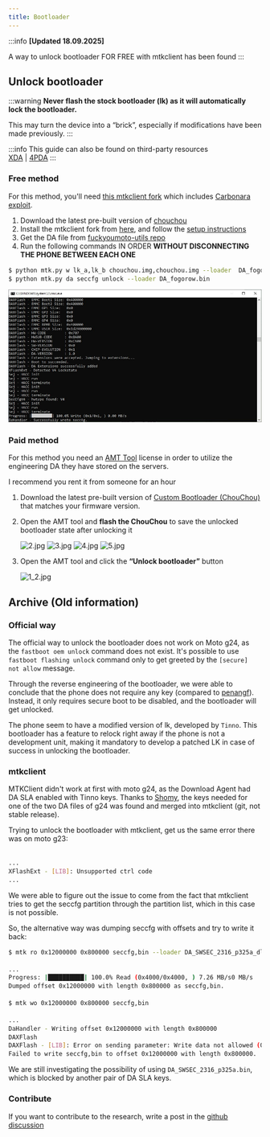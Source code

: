 ```yaml
---
title: Bootloader
---
```


:::info 
**[Updated 18.09.2025]** 

A way to unlock bootloader FOR FREE with mtkclient has been found
:::

## Unlock bootloader
:::warning
**Never flash the stock bootloader (lk) as it will automatically lock the bootloader.**

This may turn the device into a “brick”, especially if modifications have been made previously.
:::

:::info
This guide can also be found on third-party resources<br />
[XDA](https://xdaforums.com/t/moto-g24-g24-power-fogorow-bootloader-unlock.4721213/) | [4PDA](https://4pda.to/forum/index.php?showtopic=1087420&view=findpost&p=135493823)
:::

### Free method
For this method, you'll need [this mtkclient fork](https://github.com/shomykohai/mtkclient/archive/refs/heads/main.zip) which includes [Carbonara exploit](https://shomy.is-a.dev/penumbra/Mediatek/Exploits/Carbonara).

1. Download the latest pre-built version of [chouchou](../modding/custom-bootloader.mdx)
2. Install the mtkclient fork from [here](https://github.com/shomykohai/mtkclient/archive/refs/heads/main.zip), and follow the [setup instructions](https://github.com/bkerler/mtkclient?tab=readme-ov-file#install)
3. Get the DA file from [fuckyoumoto-utils repo](https://github.com/fuckyoumoto/fuckyoumoto-utils/blob/main/sources/fogorow/DA_fogorow.bin)
4. Run the following commands IN ORDER **WITHOUT DISCONNECTING THE PHONE BETWEEN EACH ONE**

```sh
$ python mtk.py w lk_a,lk_b chouchou.img,chouchou.img --loader  DA_fogorow.bin
$ python mtk.py da seccfg unlock --loader DA_fogorow.bin
```

![mtkclient unlock](../../static/assets/bootloader/mtkclient_unlock.png)


### Paid method
For this method you need an [AMT Tool](https://androidmultitool.com/) license in order to utilize the engineering DA they have stored on the servers.

I recommend you rent it from someone for an hour

1. Download the latest pre-built version of [Custom Bootloader (ChouChou)](../modding/custom-bootloader.mdx) that matches your firmware version.
2. Open the AMT tool and **flash the ChouChou** to save the unlocked bootloader state after unlocking it

   ![2.jpg](../../static/assets/bootloader/2.jpg)
   ![3.jpg](../../static/assets/bootloader/3.jpg)
   ![4.jpg](../../static/assets/bootloader/4.jpg)
   ![5.jpg](../../static/assets/bootloader/5.jpg)

3. Open the AMT tool and click the **“Unlock bootloader”** button

   ![1_2.jpg](../../static/assets/bootloader/1_2.jpg)

## Archive (Old information)

### Official way

The official way to unlock the bootloader does not work on Moto g24, as the `fastboot oem unlock` command does not exist.
It's possible to use `fastboot flashing unlock` command only to get greeted by the `[secure] not allow` message.

Through the reverse engineering of the bootloader, we were able to conclude that the phone does not require any key (compared to [penangf](https://penangf.fuckyoumoto.xyz/docs/dev/oem-key-algorithm)).
Instead, it only requires secure boot to be disabled, and the bootloader will get unlocked.

The phone seem to have a modified version of lk, developed by `Tinno`. This bootloader has a feature to relock right away if the phone is not a development unit, making it mandatory to develop a patched LK in case of success in unlocking the bootloader.

### mtkclient

MTKClient didn't work at first with moto g24, as the Download Agent had DA SLA enabled with Tinno keys.
Thanks to [Shomy](https://github.com/shomykohai), the keys needed for one of the two DA files of g24 was found and merged into mtkclient (git, not stable release).

Trying to unlock the bootloader with mtkclient, get us the same error there was on moto g23:

```sh

...
XFlashExt - [LIB]: Unsupported ctrl code
...
```

We were able to figure out the issue to come from the fact that mtkclient tries to get the seccfg partition through the partition list, which in this case is not possible.

So, the alternative way was dumping seccfg with offsets and try to write it back:

```sh
$ mtk ro 0x12000000 0x800000 seccfg,bin --loader DA_SWSEC_2316_p325a_dl_forbidden3.bin

...
Progress: |██████████| 100.0% Read (0x4000/0x4000, ) 7.26 MB/s0 MB/s
Dumped offset 0x12000000 with length 0x800000 as seccfg,bin.

$ mtk wo 0x12000000 0x800000 seccfg,bin

...
DaHandler - Writing offset 0x12000000 with length 0x800000
DAXFlash
DAXFlash - [LIB]: Error on sending parameter: Write data not allowed (0xc002000c)
Failed to write seccfg,bin to offset 0x12000000 with length 0x800000.
```

We are still investigating the possibility of using `DA_SWSEC_2316_p325a.bin`, which is blocked by another pair of DA SLA keys.


### Contribute

If you want to contribute to the research, write a post in the [github discussion](https://github.com/orgs/moto-fogorow/discussions/1)

